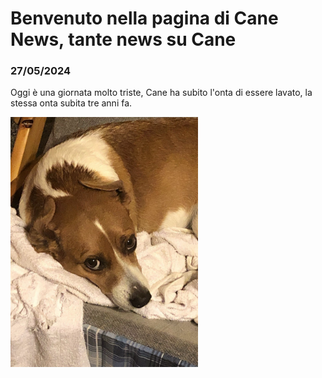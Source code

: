 # Benvenuto nella pagina di Cane News, tante news su Cane

### 27/05/2024
Oggi è una giornata molto triste, Cane ha subito l'onta di essere lavato, la stessa onta subita tre anni fa.

<img src="sadCane_2021.jpg" alt="Sad Cane" width="300">
